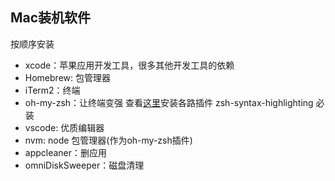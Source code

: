 ## Mac装机软件
按顺序安装
- xcode：苹果应用开发工具，很多其他开发工具的依赖
- Homebrew: 包管理器
- iTerm2：终端
- oh-my-zsh：让终端变强 查看[这里](./oh-my-zsh.md)安装各路插件 zsh-syntax-highlighting 必装
- vscode: 优质编辑器
- nvm: node 包管理器(作为oh-my-zsh插件)
- appcleaner：删应用
- omniDiskSweeper：磁盘清理